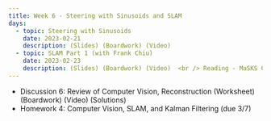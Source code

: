 ```yaml
---
title: Week 6 - Steering with Sinusoids and SLAM
days:
  - topic: Steering with Sinusoids
    date: 2023-02-21
    description: (Slides) (Boardwork) (Video) 
  - topic: SLAM Part 1 (with Frank Chiu)
    date: 2023-02-23
    description: (Slides) (Boardwork) (Video)  <br /> Reading - MaSKS Ch 4
---
```


- Discussion 6: Review of Computer Vision, Reconstruction (Worksheet) (Boardwork) (Video) (Solutions)
- Homework 4: Computer Vision, SLAM, and Kalman Filtering (due 3/7)

<a id="Week7"></a>
